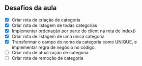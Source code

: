## Desafios da aula
- [x] Criar rota de criação de categoria
- [x] Criar rota de listagem de todas categorias
- [x] Implementar ordenação por parte do client na rota de index()
- [x] Criar rota de listagem de uma única categoria
- [x] Transformar o campo do nome da categoria como UNIQUE, e implementar regra de negócio no código.
- [ ] Criar rota de atualização de categoria
- [ ] Criar rota de remoção de categoria
